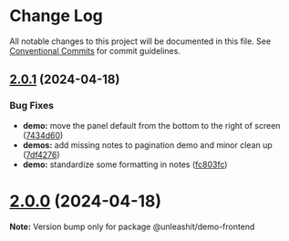 # Change Log

All notable changes to this project will be documented in this file.
See [Conventional Commits](https://conventionalcommits.org) for commit guidelines.

## [2.0.1](https://github.com/unleashit/npm-library/compare/@unleashit/demo-frontend@2.0.0...@unleashit/demo-frontend@2.0.1) (2024-04-18)

### Bug Fixes

* **demo:** move the panel default from the bottom to the right of screen ([7434d60](https://github.com/unleashit/npm-library/commit/7434d600a49cfae6e36b9a4a1a4352b708817215))
* **demos:** add missing notes to pagination demo and minor clean up ([7df4276](https://github.com/unleashit/npm-library/commit/7df4276efcc34ad981a59634452a872a3415e4a1))
* **demo:** standardize some formatting in notes ([fc803fc](https://github.com/unleashit/npm-library/commit/fc803fcd0cf8c8ee38abcddf43e8300113f29656))

# [2.0.0](https://github.com/unleashit/npm-library/compare/@unleashit/demo-frontend@1.2.5...@unleashit/demo-frontend@2.0.0) (2024-04-18)

**Note:** Version bump only for package @unleashit/demo-frontend
